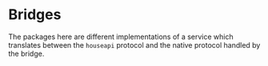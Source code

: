# Bridges

The packages here are different implementations of a service which translates between the `houseapi` protocol and the native protocol handled by the bridge.
